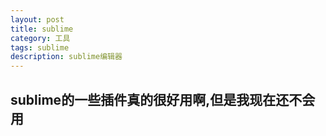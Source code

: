 ```yaml
---
layout: post
title: sublime
category: 工具
tags: sublime
description: sublime编辑器
---
```


## sublime的一些插件真的很好用啊,但是我现在还不会用